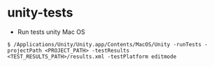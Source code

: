 # unity-tests

* Run tests unity Mac OS
```
$ /Applications/Unity/Unity.app/Contents/MacOS/Unity -runTests -projectPath <PROJECT_PATH> -testResults <TEST_RESULTS_PATH>/results.xml -testPlatform editmode
```
